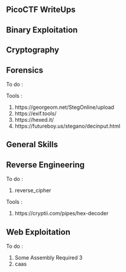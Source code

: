 ## PicoCTF WriteUps

## Binary Exploitation

## Cryptography

## Forensics

To do : 

<ol>

</ol>


Tools :

<ol>
<li>https://georgeom.net/StegOnline/upload</li>
<li>https://exif.tools/</li>
<li>https://hexed.it/</li>
<li>https://futureboy.us/stegano/decinput.html</li>
</ol>

## General Skills


## Reverse Engineering
To do : 

<ol>
  <li>reverse_cipher</li>
</ol>

Tools :
<ol>
<li>https://cryptii.com/pipes/hex-decoder</li>
</ol>


## Web Exploitation
To do : 

<ol>
  <li>Some Assembly Required 3</li>
  <li>caas</li>
</ol>








